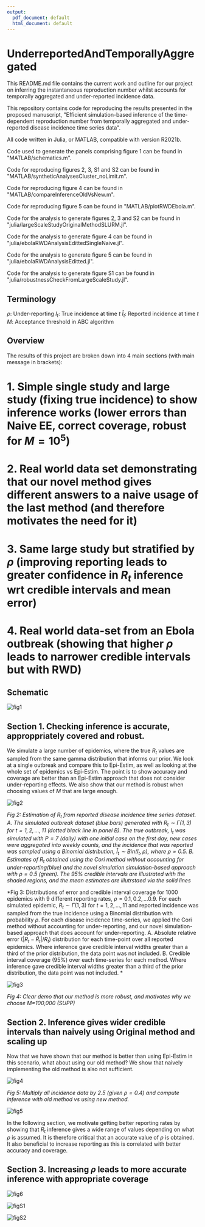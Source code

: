 ```yaml
---
output:
  pdf_document: default
  html_document: default
---
```

# UnderreportedAndTemporallyAggregated

This README.md file contains the current work and outline for our project on inferring the instantaneous reproduction number whilst accounts for temporally aggregated and under-reported incidence data.

This repository contains code for reproducing the results presented in the proposed manuscript, "Efficient simulation-based inference of the time-dependent reproduction number from temporally aggregated and under-reported disease incidence time series data".

All code written in Julia, or MATLAB, compatible with version R2021b.

Code used to generate the panels comprising figure 1 can be found in "MATLAB/schematics.m".

Code for reproducing figures 2, 3, S1 and S2 can be found in "MATLAB/syntheticAnalysesCluster_noLimit.m".

Code for reproducing figure 4 can be found in "MATLAB/compareInferenceOldVsNew.m".

Code for reproducing figure 5 can be found in "MATLAB/plotRWDEbola.m".

Code for the analysis to generate figures 2, 3 and S2 can be found in "julia/largeScaleStudyOriginalMethodSLURM.jl".

Code for the analysis to generate figure 4 can be found in "julia/ebolaRWDAnalysisEdittedSingleNaive.jl".

Code for the analysis to generate figure 5 can be found in "julia/ebolaRWDAnalysisEditted.jl".

Code for the analysis to generate figure S1 can be found in "julia/robustnessCheckFromLargeScaleStudy.jl".

## Terminology

$\rho$: Under-reporting
$I_t$: True incidence at time $t$
$\hat{I}_t$: Reported incidence at time $t$
$M$: Acceptance threshold in ABC algorithm

## Overview

The results of this project are broken down into 4 main sections (with main message in brackets):

# 1. Simple single study and large study (fixing true incidence) to show inference works (lower errors than Naive EE, correct coverage, robust for $M=10^5$)
# 2. Real world data set demonstrating that our novel method gives different answers to a naive usage of the last method (and therefore motivates the need for it)
# 3. Same large study  but stratified by $\rho$ (improving reporting leads to greater confidence in $R_t$ inference wrt credible intervals and mean error)
# 4. Real world data-set from an Ebola outbreak (showing that higher $\rho$ leads to narrower credible intervals but with RWD)

## Schematic

![fig1](figs/processing/schematicPostOxford.svg)

## Section 1. Checking inference is accurate, approppriately covered and robust.

We simulate a large number of epidemics, where the true $R_t$ values are sampled from the same gamma distribution that informs our prior. We look at a single outbreak and compare this to Epi-Estim, as well as looking at the whole set of epidemics vs Epi-Estim. The point is to show accuracy and coverage are better than an Epi-Estim approach that does not consider under-reporting effects. We also show that our method is robust when choosing values of $M$ that are large enough.

![fig2](figs/subsection1/newBetterThanCori4Panel.svg)

*Fig 2: Estimation of $R_t$ from reported disease incidence time series dataset. A.  The simulated outbreak dataset (blue bars) generated with $R_t \sim \Gamma(1,3)$ for $t = 1, 2, \ldots , 11$ (dotted black line in panel B). The true outbreak, $I_t$ was simulated with $P = 7$ (daily) with one initial case on the first day, new cases were aggregated into weekly counts, and the incidence that was reported was sampled using a Binomial distribution, $\hat{I}_t\sim Bin(I_t, \rho)$, where $\rho = 0.5$. B. Estimates of $R_t$ obtained using the Cori method without accounting for under-reporting(blue) and the novel simulation simulation-based approach with $\rho = 0.5$ (green). The 95% credible intervals are illustrated with the shaded regions, and the mean estimates are illutrstaed via the solid lines*


*Fig 3: Distributions of error and credible interval coverage for 1000 epidemics with 9 different reporting rates, $\rho = 0.1, 0.2, \ldots 0.9$. For each simulated epidemic, $R_t \sim \Gamma(1,3)$ for $t = 1, 2, \ldots , 11$ and reported incidence was sampled from the true incidence using a Binomial distribution with probability $\rho$. For each disease incidence time-series, we applied the Cori method without accounting for under-reporting, and our novel simulation-based approach that does account for under-reporting. A. Absolute relative error ($|R_t - \hat{R}_t|/R_t$) distribution for each time-point over all reported epidemics. Where inference gave credible interval widths greater than a third of the prior distribution, the data point was not included. B. Credible interval coverage (95%) over each time-series for each method. Where inference gave credible interval widths greater than a third of the prior distribution, the data point was not included. *


![fig3](figs/subsection2/newFasterThanOriginal2Panel.svg)

*Fig 4: Clear demo that our method is more robust, and motivates why we choose M=100,000 (SUPP)*

## Section 2. Inference gives wider credible intervals than naively using Original method and scaling up

Now that we have shown that our method is better than using Epi-Estim in this scenario, what about using our old method? We show that naively implementing the old method is also not sufficient.



![fig4](figs/subsection2/newBetterThanNaiveOriginal.svg)

*Fig 5: Multiply all incidence data by 2.5 (given $\rho = 0.4$) and compute inference with old method vs using new method.*

![fig5](figs/subsection3/bigRhoGivesThinCrI.svg)

In the following section, we motivate getting better reporting rates by showing that $R_t$ inference gives a wide range of values depending on what $\rho$ is assumed. It is therefore critical that an accurate value of $\rho$ is obtained. It also beneficial to increase reporting as this is correlated with better accuracy and coverage.

## Section 3. Increasing $\rho$ leads to more accurate inference with appropriate coverage

![fig6](figs/subsection3/higherRhoConsequences.svg)

![figS1](figs/supplementaries/coverageVsRho.svg)

![figS2](figs/supplementaries/robustnessCheck.svg)

